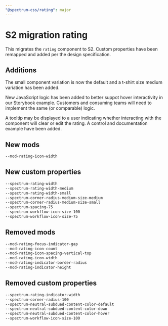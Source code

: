 ```yaml
---
"@spectrum-css/rating": major
---
```


# S2 migration rating

This migrates the `rating` component to S2. Custom properties have been remapped and added per the design specification.

## Additions

The small component variation is now the default and a t-shirt size medium variation has been added.

New JavaScript logic has been added to better suppot hover interactivity in our Storybook example. Customers and consuming teams will need to implement the same (or comparable) logic.

A tooltip may be displayed to a user indicating whether interacting with the component will clear or edit the rating. A control and documentation example have been added.

## New mods

```css
--mod-rating-icon-width
```

## New custom properties

```css
--spectrum-rating-width
--spectrum-rating-width-medium
--spectrum-rating-width-small
--spectrum-corner-radius-medium-size-medium
--spectrum-corner-radius-medium-size-small
--spectrum-spacing-75
--spectrum-workflow-icon-size-100
--spectrum-workflow-icon-size-75
```

## Removed mods

```css
--mod-rating-focus-indicator-gap
--mod-rating-icon-count
--mod-rating-icon-spacing-vertical-top
--mod-rating-icon-width
--mod-rating-indicator-border-radius
--mod-rating-indicator-height
```

## Removed custom properties

```css
--spectrum-rating-indicator-width
--spectrum-corner-radius-100
--spectrum-neutral-subdued-content-color-default
--spectrum-neutral-subdued-content-color-down
--spectrum-neutral-subdued-content-color-hover
--spectrum-workflow-icon-size-100
```
